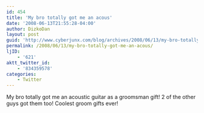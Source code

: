```yaml
---
id: 454
title: 'My bro totally got me an acous'
date: '2008-06-13T21:55:28-04:00'
author: DizkoDan
layout: post
guid: 'http://www.cyberjunx.com/blog/archives/2008/06/13/my-bro-totally-got-me-an-acous/'
permalink: /2008/06/13/my-bro-totally-got-me-an-acous/
ljID:
    - '621'
aktt_twitter_id:
    - '834359578'
categories:
    - Twitter
---
```


My bro totally got me an acoustic guitar as a groomsman gift! 2 of the other guys got them too! Coolest groom gifts ever!